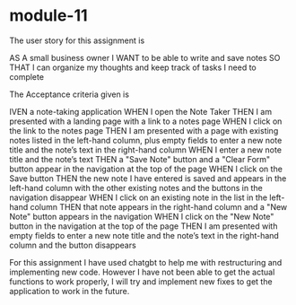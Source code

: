 # module-11

The user story for this assignment is 

AS A small business owner
I WANT to be able to write and save notes
SO THAT I can organize my thoughts and keep track of tasks I need to complete

The Acceptance criteria given is 

IVEN a note-taking application
WHEN I open the Note Taker
THEN I am presented with a landing page with a link to a notes page
WHEN I click on the link to the notes page
THEN I am presented with a page with existing notes listed in the left-hand column, plus empty fields to enter a new note title and the note’s text in the right-hand column
WHEN I enter a new note title and the note’s text
THEN a "Save Note" button and a "Clear Form" button appear in the navigation at the top of the page
WHEN I click on the Save button
THEN the new note I have entered is saved and appears in the left-hand column with the other existing notes and the buttons in the navigation disappear
WHEN I click on an existing note in the list in the left-hand column
THEN that note appears in the right-hand column and a "New Note" button appears in the navigation
WHEN I click on the "New Note" button in the navigation at the top of the page
THEN I am presented with empty fields to enter a new note title and the note’s text in the right-hand column and the button disappears

For this assignment I have used chatgbt to help me with restructuring and implementing new code.
However I have not been able to get the actual functions to work properly, I will try and implement new fixes to get the application to work in the future.
